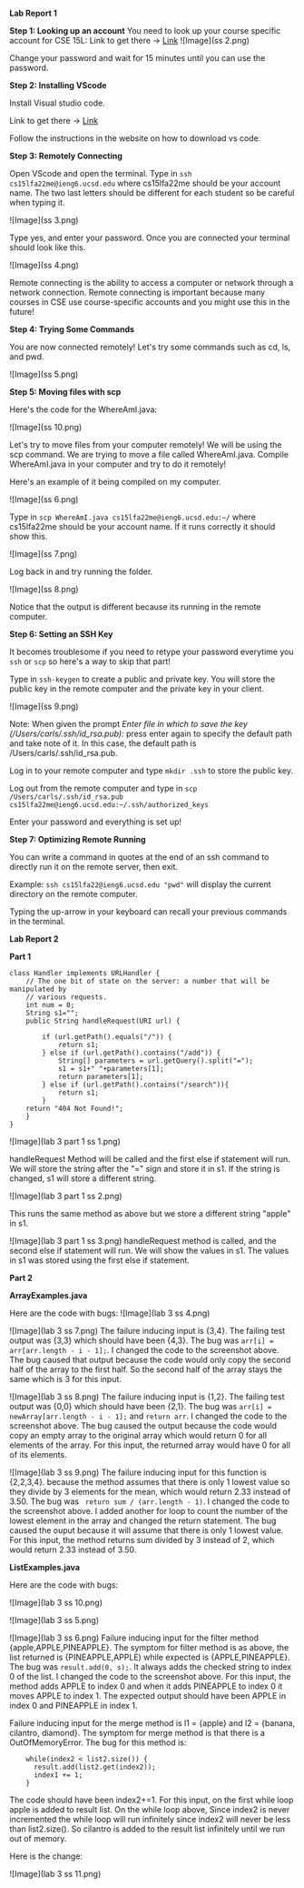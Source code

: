 **Lab Report 1**


**Step 1: Looking up an account**
You need to look up your course specific account for CSE 15L:
Link to get there -> [Link](https://sdacs.ucsd.edu/~icc/index.php)
![Image](ss 2.png)

Change your password and wait for 15 minutes until you can use the password.

**Step 2: Installing VScode**

Install Visual studio code.

Link to get there -> [Link](https://code.visualstudio.com/)

Follow the instructions in the website on how to download vs code.

**Step 3: Remotely Connecting**

Open VScode and open the terminal. Type in ```ssh cs15lfa22me@ieng6.ucsd.edu``` where cs15lfa22me should be your account name. The two last letters should be different for each student so be careful when typing it.

![Image](ss 3.png)

Type yes, and enter your password. Once you are connected your terminal should look like this.

![Image](ss 4.png)

Remote connecting is the ability to access a computer or network through a network connection. Remote connecting is important because many courses in CSE use course-specific accounts and you might use this in the future!

**Step 4: Trying Some Commands**

You are now connected remotely! Let's try some commands such as cd, ls, and pwd.

![Image](ss 5.png)

**Step 5: Moving files with scp**

Here's the code for the WhereAmI.java:

![Image](ss 10.png)

Let's try to move files from your computer remotely! We will be using the scp command. We are trying to move a file called WhereAmI.java.
Compile WhereAmI.java in your computer and try to do it remotely!

Here's an example of it being compiled on my computer. 

![Image](ss 6.png)

Type in ```scp WhereAmI.java cs15lfa22me@ieng6.ucsd.edu:~/``` where cs15lfa22me should be your account name. If it runs correctly it should show this.

![Image](ss 7.png)

Log back in and try running the folder.

![Image](ss 8.png)

Notice that the output is different because its running in the remote computer.

**Step 6: Setting an SSH Key**

It becomes troublesome if you need to retype your password everytime you ```ssh``` or ```scp``` so here's a way to skip that part!

Type in ```ssh-keygen``` to create a public and private key. You will store the public key in the remote computer and the private key in your client.

![Image](ss 9.png)

Note: When given the prompt *Enter file in which to save the key (/Users/carls/.ssh/id_rsa.pub):* press enter again to specify the default path and take note of it. In this case, the default path is /Users/carls/.ssh/id_rsa.pub.

Log in to your remote computer and type ```mkdir .ssh``` to store the public key. 

Log out from the remote computer and type in 
```scp /Users/carls/.ssh/id_rsa.pub cs15lfa22me@ieng6.ucsd.edu:~/.ssh/authorized_keys```

Enter your password and everything is set up!

**Step 7: Optimizing Remote Running**

You can write a command in quotes at the end of an ssh command to directly run it on the remote server, then exit.

Example: ```ssh cs15lfa22@ieng6.ucsd.edu "pwd"``` will display the current directory on the remote computer.

Typing the up-arrow in your keyboard can recall your previous commands in the terminal.


**Lab Report 2**

**Part 1**

```
class Handler implements URLHandler {
    // The one bit of state on the server: a number that will be manipulated by
    // various requests.
    int num = 0;
    String s1="";
    public String handleRequest(URI url) {
     
        if (url.getPath().equals("/")) {
            return s1;
        } else if (url.getPath().contains("/add")) {
            String[] parameters = url.getQuery().split("=");
            s1 = s1+" "+parameters[1];
            return parameters[1];
        } else if (url.getPath().contains("/search")){
            return s1;
        }
    return "404 Not Found!";
    }
}
```

![Image](lab 3 part 1 ss 1.png)

handleRequest Method will be called and the first else if statement will run. We will store the string after the "=" sign and store it in s1. If the string is changed, s1 will store a different string.

![Image](lab 3 part 1 ss 2.png)

This runs the same method as above but we store a different string "apple" in s1.

![Image](lab 3 part 1 ss 3.png)
handleRequest method is called, and the second else if statement will run. We will show the values in s1. The values in s1 was stored using the first else if statement.

**Part 2**

**ArrayExamples.java**

Here are the code with bugs:
![Image](lab 3 ss 4.png)

![Image](lab 3 ss 7.png)
The failure inducing input is {3,4}. The failing test output was {3,3} which should have been {4,3}. The bug was ```arr[i] = arr[arr.length - i - 1];```. I changed the code to the screenshot above. The bug caused that output because the code would only copy the second half of the array to the first half. So the second half of the array stays the same which is 3 for this input.

![Image](lab 3 ss 8.png)
The failure inducing input is {1,2}. The failing test output was {0,0} which should have been {2,1}. The bug was ```arr[i] = newArray[arr.length - i - 1];```
and ```return arr```. I changed the code to the screenshot above. The bug caused the output because the code would copy an empty array to the original array which would return 0 for all elements of the array. For this input, the returned array would have 0 for all of its elements.

![Image](lab 3 ss 9.png)
The failure inducing input for this function is {2,2,3,4}. because the method assumes that there is only 1 lowest value so they divide by 3 elements for the mean, which would return 2.33 instead of 3.50. The bug was ``` return sum / (arr.length - 1)```. I changed the code to the screenshot above. I added another for loop to count the number of the lowest element in the array and changed the return statement. The bug caused the ouput because it will assume that there is only 1 lowest value. For this input, the method returns sum divided by 3 instead of 2, which would return 2.33 instead of 3.50.


**ListExamples.java**

Here are the code with bugs:

![Image](lab 3 ss 10.png)

![Image](lab 3 ss 5.png)

![Image](lab 3 ss 6.png)
Failure inducing input for the filter method {apple,APPLE,PINEAPPLE}. The symptom for filter method is as above, the list returned is {PINEAPPLE,APPLE) while expected is {APPLE,PINEAPPLE}. The bug was ```result.add(0, s);```. It always adds the checked string to index 0 of the list. I changed the code to the screenshot above. For this input, the method adds APPLE to index 0 and when it adds PINEAPPLE to index 0 it moves APPLE to index 1. The expected output should have been APPLE in index 0 and PINEAPPLE in index 1.

Failure inducing input for the merge method is l1 = {apple} and l2 = {banana, cilantro, diamond}. The symptom for merge method is that there is a OutOfMemoryError. The bug for this method is:
```
    while(index2 < list2.size()) {
      result.add(list2.get(index2));
      index1 += 1;
    }
```
The code should have been index2+=1. For this input, on the first while loop apple is added to result list. On the while loop above, Since index2 is never incremented the while loop will run infinitely since index2 will never be less than list2.size(). So cilantro is added to the result list infinitely until we run out of memory. 

Here is the change:

![Image](lab 3 ss 11.png)


